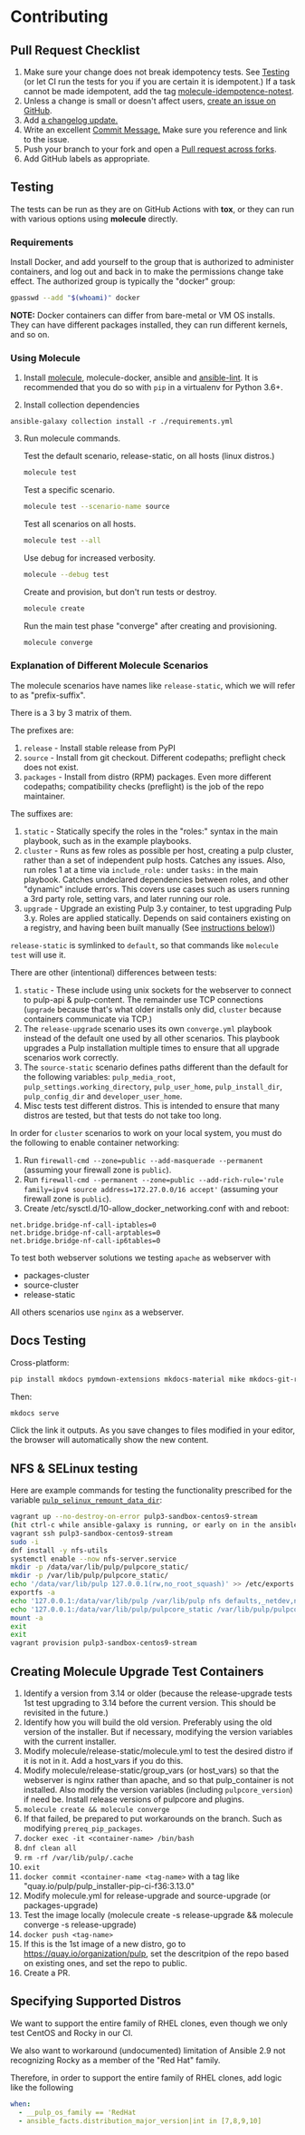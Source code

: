 Contributing
============

Pull Request Checklist
------------------------
1. Make sure your change does not break idempotency tests. See [Testing](#Testing)
(or let CI run the tests for you if you are certain it is idempotent.)
If a task cannot be made idempotent, add the tag [molecule-idempotence-notest](https://github.com/ansible-community/molecule/issues/816#issuecomment-573319053).
2. Unless a change is small or doesn't affect users, [create an issue on GitHub](https://github.com/pulp/pulp_installer/issues).
3. Add [a changelog update.](https://docs.pulpproject.org/contributing/git.html#changelog-update)
4. Write an excellent [Commit Message.](https://docs.pulpproject.org/contributing/git.html#commit-message)
Make sure you reference and link to the issue.
5. Push your branch to your fork and open a [Pull request across forks](https://help.github.com/articles/creating-a-pull-request-from-a-fork/).
6. Add GitHub labels as appropriate.

Testing
-------

The tests can be run as they are on GitHub Actions with **tox**, or they can run with various options
using **molecule** directly.

### Requirements

Install Docker, and add yourself to the group that is authorized to
administer containers, and log out and back in to make the permissions change
take effect. The authorized group is typically the "docker" group:

```bash
gpasswd --add "$(whoami)" docker
```

**NOTE:** Docker containers can differ from bare-metal or VM OS installs.
They can have different packages installed, they can run different kernels,
and so on.

### Using Molecule

1. Install [molecule](https://molecule.readthedocs.io/en/latest/),
molecule-docker, ansible
and [ansible-lint](https://docs.ansible.com/ansible-lint/).
It is recommended that you do so with `pip` in a virtualenv for Python 3.6+.

2. Install collection dependencies

`ansible-galaxy collection install -r ./requirements.yml`

3. Run molecule commands.

   Test the default scenario, release-static, on all hosts (linux distros.)
   ```bash
   molecule test
   ```

   Test a specific scenario.
   ```bash
   molecule test --scenario-name source
   ```

   Test all scenarios on all hosts.
   ```bash
   molecule test --all
   ```

   Use debug for increased verbosity.
   ```bash
   molecule --debug test
   ```

   Create and provision, but don't run tests or destroy.
   ```bash
   molecule create

   ```
   Run the main test phase "converge" after creating and provisioning.
   ```bash
   molecule converge
   ```

### Explanation of Different Molecule Scenarios

The molecule scenarios have names like `release-static`, which we will refer to as
"prefix-suffix".

There is a 3 by 3 matrix of them.

The prefixes are:

1. `release` - Install stable release from PyPI
1. `source` - Install from git checkout. Different codepaths; preflight check does not exist.
1. `packages` - Install from distro (RPM) packages. Even more different codepaths; compatibility
   checks (preflight) is the job of the repo maintainer.

The suffixes are:

1. `static` - Statically specify the roles in the "roles:" syntax in the main playbook, such as in
   the example playbooks.
1. `cluster` - Runs as few roles as possible per host, creating a pulp cluster, rather than
   a set of independent pulp hosts. Catches any issues.
   Also, run roles 1 at a time via `include_role:` under `tasks:` in the main playbook.
   Catches undeclared dependencies between roles, and other "dynamic" include errors. This covers use
   cases such as users running a 3rd party role, setting vars, and later running our role.
1. `upgrade` - Upgrade an existing Pulp 3.y container, to test upgrading Pulp 3.y. Roles are applied
   statically. Depends on said containers existing on a registry, and having been built manually
   (See [instructions below)](#creating-molecule-upgrade-test-containers))

`release-static` is symlinked to `default`, so that commands like `molecule test` will use it.

There are other (intentional) differences between tests:

1. `static` - These include using unix sockets for the webserver to connect to pulp-api
   & pulp-content. The remainder use TCP connections (`upgrade` because that's what older installs
   only did, `cluster` because containers communicate via TCP.)
1. The `release-upgrade` scenario uses its own `converge.yml` playbook instead of the default one
   used by all other scenarios. This playbook upgrades a Pulp installation multiple times to ensure
   that all upgrade scenarios work correctly.
1. The `source-static` scenario defines paths different than the default for the following variables:
   `pulp_media_root`, `pulp_settings.working_directory`, `pulp_user_home`, `pulp_install_dir`,
   `pulp_config_dir` and `developer_user_home`.
1. Misc tests test different distros. This is intended to ensure that many distros are tested, but
   that tests do not take too long.

In order for `cluster` scenarios to work on your local system, you must do the following to enable
container networking:
1. Run `firewall-cmd --zone=public --add-masquerade --permanent` (assuming your firewall zone is
   `public`).
1. Run
   `firewall-cmd --permanent --zone=public --add-rich-rule='rule family=ipv4 source address=172.27.0.0/16 accept'`
   (assuming your firewall zone is `public`).
1. Create /etc/sysctl.d/10-allow_docker_networking.conf with and reboot:
```
net.bridge.bridge-nf-call-iptables=0
net.bridge.bridge-nf-call-arptables=0
net.bridge.bridge-nf-call-ip6tables=0
```

To test both webserver solutions we testing `apache` as webserver with

* packages-cluster
* source-cluster
* release-static

All others scenarios use `nginx` as a webserver.

Docs Testing
------------

Cross-platform:
```bash
pip install mkdocs pymdown-extensions mkdocs-material mike mkdocs-git-revision-date-plugin
```

Then:
```bash
mkdocs serve
```
Click the link it outputs. As you save changes to files modified in your editor,
the browser will automatically show the new content.

NFS & SELinux testing
---------------------
Here are example commands for testing the functionality prescribed for the variable
[`pulp_selinux_remount_data_dir`](helper_roles/pulp_common):
```bash
vagrant up --no-destroy-on-error pulp3-sandbox-centos9-stream
(hit ctrl-c while ansible-galaxy is running, or early on in the ansible run)
vagrant ssh pulp3-sandbox-centos9-stream
sudo -i
dnf install -y nfs-utils
systemctl enable --now nfs-server.service
mkdir -p /data/var/lib/pulp/pulpcore_static/
mkdir -p /var/lib/pulp/pulpcore_static/
echo '/data/var/lib/pulp 127.0.0.1(rw,no_root_squash)' >> /etc/exports
exportfs -a
echo '127.0.0.1:/data/var/lib/pulp /var/lib/pulp nfs defaults,_netdev,nosharecache 0 0' >> /etc/fstab
echo '127.0.0.1:/data/var/lib/pulp/pulpcore_static /var/lib/pulp/pulpcore_static,nosharecache nfs defaults,_netdev,context="system_u:object_r:httpd_sys_content_rw_t:s0" 0 0' >> /etc/fstab
mount -a
exit
exit
vagrant provision pulp3-sandbox-centos9-stream
```


Creating Molecule Upgrade Test Containers
-----------------------------------------

1. Identify a version from 3.14 or older (because the release-upgrade tests 1st test upgrading to
   3.14 before the current version. This should be revisited in the future.)
2. Identify how you will build the old version. Preferably using the old version of the installer.
   But if necessary, modifying the version variables with the current installer.
3. Modify molecule/release-static/molecule.yml to test the desired distro if it is not in it. Add a
   host_vars if you do this.
4. Modify molecule/release-static/group_vars (or host_vars) so that the webserver is nginx rather
   than apache, and so that pulp_container is not installed. Also modify the version variables
   (including `pulpcore_version`) if need be. Install release versions of pulpcore and plugins.
5. `molecule create && molecule converge`
6. If that failed, be prepared to put workarounds on the branch. Such as modifying `prereq_pip_packages`.
7. `docker exec -it <container-name> /bin/bash`
8. `dnf clean all`
9. `rm -rf /var/lib/pulp/.cache`
10. `exit`
11. `docker commit <container-name <tag-name>` with a tag like
   "quay.io/pulp/pulp_installer-pip-ci-f36:3.13.0"
12. Modify molecule.yml for release-upgrade and source-upgrade (or packages-upgrade)
13. Test the image locally (molecule create -s release-upgrade && molecule converge -s release-upgrade)
14. `docker push <tag-name>`
15. If this is the 1st image of a new distro, go to https://quay.io/organization/pulp, set the descritpion
    of the repo based on existing ones, and set the repo to public.
16. Create a PR.

Specifying Supported Distros
----------------------------

We want to support the entire family of RHEL clones, even though we only test CentOS and Rocky in
our CI.

We also want to workaround (undocumented) limitation of Ansible 2.9 not recognizing Rocky as a
member of the "Red Hat" family.

Therefore, in order to support the entire family of RHEL clones, add logic like the following
```yaml
when:
  - __pulp_os_family == 'RedHat
  - ansible_facts.distribution_major_version|int in [7,8,9,10]
```
